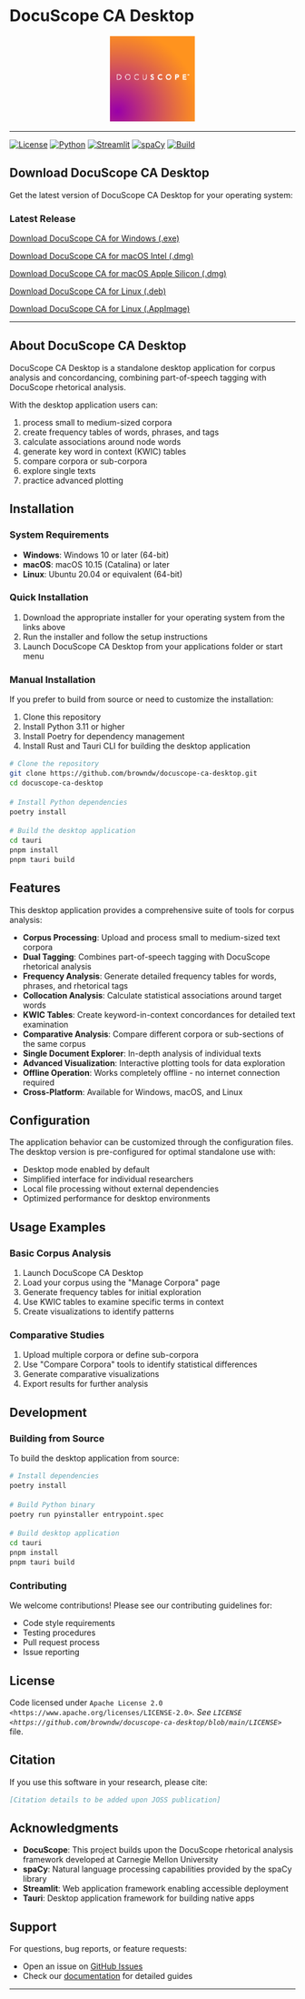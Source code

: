 # DocuScope CA Desktop

<div class="image" align="center">
    <img width="150" height="auto" src="webapp/_static/docuscope-logo.png" alt="DocuScope logo">
    <br>
</div>

---

[![License][license]](https://github.com/browndw/docuscope-ca-desktop/blob/main/LICENSE) [![Python][python]](https://www.python.org/downloads/) [![Streamlit][streamlit]](https://streamlit.io) [![spaCy][spacy]](https://spacy.io) [![Build][build]](https://github.com/browndw/docuscope-ca-desktop/actions)

## Download DocuScope CA Desktop

Get the latest version of DocuScope CA Desktop for your operating system:

### Latest Release

[Download DocuScope CA for Windows (.exe)][windows]

[Download DocuScope CA for macOS Intel (.dmg)][mac-intel]

[Download DocuScope CA for macOS Apple Silicon (.dmg)][mac-arm64]

[Download DocuScope CA for Linux (.deb)][linux-deb]

[Download DocuScope CA for Linux (.AppImage)][linux-appimage]

---

## About DocuScope CA Desktop

DocuScope CA Desktop is a standalone desktop application for corpus analysis and concordancing, combining part-of-speech tagging with DocuScope rhetorical analysis.

With the desktop application users can:

1. process small to medium-sized corpora
2. create frequency tables of words, phrases, and tags
3. calculate associations around node words
4. generate key word in context (KWIC) tables
5. compare corpora or sub-corpora
6. explore single texts
7. practice advanced plotting

## Installation

### System Requirements

- **Windows**: Windows 10 or later (64-bit)
- **macOS**: macOS 10.15 (Catalina) or later
- **Linux**: Ubuntu 20.04 or equivalent (64-bit)

### Quick Installation

1. Download the appropriate installer for your operating system from the links above
2. Run the installer and follow the setup instructions
3. Launch DocuScope CA Desktop from your applications folder or start menu

### Manual Installation

If you prefer to build from source or need to customize the installation:

1. Clone this repository
2. Install Python 3.11 or higher
3. Install Poetry for dependency management
4. Install Rust and Tauri CLI for building the desktop application

```bash
# Clone the repository
git clone https://github.com/browndw/docuscope-ca-desktop.git
cd docuscope-ca-desktop

# Install Python dependencies
poetry install

# Build the desktop application
cd tauri
pnpm install
pnpm tauri build
```

## Features

This desktop application provides a comprehensive suite of tools for corpus analysis:

- **Corpus Processing**: Upload and process small to medium-sized text corpora
- **Dual Tagging**: Combines part-of-speech tagging with DocuScope rhetorical analysis
- **Frequency Analysis**: Generate detailed frequency tables for words, phrases, and rhetorical tags
- **Collocation Analysis**: Calculate statistical associations around target words
- **KWIC Tables**: Create keyword-in-context concordances for detailed text examination
- **Comparative Analysis**: Compare different corpora or sub-sections of the same corpus
- **Single Document Explorer**: In-depth analysis of individual texts
- **Advanced Visualization**: Interactive plotting tools for data exploration
- **Offline Operation**: Works completely offline - no internet connection required
- **Cross-Platform**: Available for Windows, macOS, and Linux

## Configuration

The application behavior can be customized through the configuration files. The desktop version is pre-configured for optimal standalone use with:

- Desktop mode enabled by default
- Simplified interface for individual researchers
- Local file processing without external dependencies
- Optimized performance for desktop environments

## Usage Examples

### Basic Corpus Analysis

1. Launch DocuScope CA Desktop
2. Load your corpus using the "Manage Corpora" page
3. Generate frequency tables for initial exploration
4. Use KWIC tables to examine specific terms in context
5. Create visualizations to identify patterns

### Comparative Studies

1. Upload multiple corpora or define sub-corpora
2. Use "Compare Corpora" tools to identify statistical differences
3. Generate comparative visualizations
4. Export results for further analysis

## Development

### Building from Source

To build the desktop application from source:

```bash
# Install dependencies
poetry install

# Build Python binary
poetry run pyinstaller entrypoint.spec

# Build desktop application
cd tauri
pnpm install
pnpm tauri build
```

### Contributing

We welcome contributions! Please see our contributing guidelines for:

- Code style requirements
- Testing procedures
- Pull request process
- Issue reporting

## License

Code licensed under `Apache License 2.0 <https://www.apache.org/licenses/LICENSE-2.0>`_.
See `LICENSE <https://github.com/browndw/docuscope-ca-desktop/blob/main/LICENSE>`_ file.

## Citation

If you use this software in your research, please cite:

```bibtex
[Citation details to be added upon JOSS publication]
```

## Acknowledgments

- **DocuScope**: This project builds upon the DocuScope rhetorical analysis framework developed at Carnegie Mellon University
- **spaCy**: Natural language processing capabilities provided by the spaCy library
- **Streamlit**: Web application framework enabling accessible deployment
- **Tauri**: Desktop application framework for building native apps

## Support

For questions, bug reports, or feature requests:

- Open an issue on [GitHub Issues](https://github.com/browndw/docuscope-ca-desktop/issues)
- Check our [documentation](https://browndw.github.io/docuscope-docs/) for detailed guides

---

<!-- Download links - automatically updated by release workflow -->
[windows]: https://github.com/browndw/docuscope-ca-desktop/releases/latest/download/docuscope-ca-desktop-x86_64-pc-windows-msvc.exe
[mac-intel]: https://github.com/browndw/docuscope-ca-desktop/releases/latest/download/docuscope-ca-desktop-x86_64-apple-darwin.dmg
[mac-arm64]: https://github.com/browndw/docuscope-ca-desktop/releases/latest/download/docuscope-ca-desktop-aarch64-apple-darwin.dmg
[linux-deb]: https://github.com/browndw/docuscope-ca-desktop/releases/latest/download/docuscope-ca-desktop-x86_64-unknown-linux-gnu.deb
[linux-appimage]: https://github.com/browndw/docuscope-ca-desktop/releases/latest/download/docuscope-ca-desktop-x86_64-unknown-linux-gnu.AppImage

[license]: https://img.shields.io/github/license/browndw/docuscope-ca-desktop
[python]: https://img.shields.io/badge/python-3.11%2B-blue
[streamlit]: https://static.streamlit.io/badges/streamlit_badge_black_white.svg
[spacy]: https://img.shields.io/badge/made%20with%20❤%20and-spaCy-09a3d5.svg
[build]: https://github.com/browndw/docuscope-ca-desktop/actions/workflows/build-tauri.yml/badge.svg
